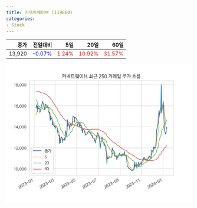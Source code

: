```yaml
---
title: 커넥트웨이브 (119860)
categories:
- Stock
---
```


|종가|전일대비|5일|20일|60일|
|---:|-------:|--:|---:|---:|
|13,920|<span style="color: blue">-0.07%</span>|<span style="color: red">1.24%</span>|<span style="color: red">10.92%</span>|<span style="color: red">31.57%</span>|


<!-- more -->

![119860](/assets/images/stock/119860.png)